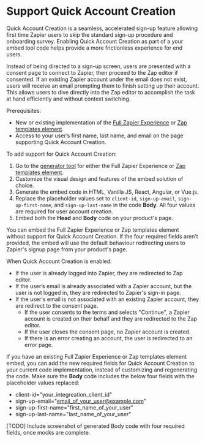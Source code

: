 # Support Quick Account Creation

Quick Account Creation is a seamless, accelerated sign-up feature allowing first time Zapier users to skip the standard sign-up procedure and onboarding survey. Enabling Quick Account Creation as part of a your embed tool code helps provide a more frictionless experience for end users.

Instead of being directed to a sign-up screen, users are presented with a consent page to connect to Zapier, then proceed to the Zap editor if consented. If an existing Zapier account under the email does not exist, users will receive an email prompting them to finish setting up their account. This allows users to dive directly into the Zap editor to accomplish the task at hand efficiently and without context switching.

Prerequisites:

- New or existing implementation of the [Full Zapier Experience](https://platform.zapier.com/embed/full-zapier-experience) or [Zap templates element](https://platform.zapier.com/embed/zap-templates).
- Access to your user’s first name, last name, and email on the page supporting Quick Account Creation.

To add support for Quick Account Creation:

1. Go to the [generator tool](https://zapier.com/partner/solutions/plug-and-play) for either the Full Zapier Experience or [Zap templates element](https://platform.zapier.com/embed/zap-templates).
2. Customize the visual design and features of the embed solution of choice.
3. Generate the embed code in HTML, Vanilla JS, React, Angular, or Vue.js.
4. Replace the placeholder values set to `client-id`, `sign-up-email`, `sign-up-first-name`, and `sign-up-last-name` in the code **Body**. All four values are required for user account creation.
5. Embed both the **Head** and **Body** code on your product's page.

You can embed the Full Zapier Experience or Zap templates element without support for Quick Account Creation. If the four required fields aren’t provided, the embed will use the default behaviour redirecting users to Zapier's signup page from your product's page.

When Quick Account Creation is enabled:
- If the user is already logged into Zapier, they are redirected to Zap editor.
- If the user’s email is already associated with a Zapier account, but the user is not logged in, they are redirected to Zapier's sign-in page.
- If the user's email is not associated with an existing Zapier account, they are redirect to the consent page.
  - If the user consents to the terms and selects "Continue", a Zapier account is created on their behalf and they are redirected to the Zap editor.
  - If the user closes the consent page, no Zapier account is created.
  - If there is an error creating an account, the user is redirected to an error page.

If you have an existing Full Zapier Experience or Zap templates element embed, you can add the new required fields for Quick Account Creation to your current code implementation, instead of customizing and regenerating the code. Make sure the **Body** code includes the below four fields with the placeholder values replaced:
  - client-id="your_integreation_client_id"
  - sign-up-email="email_of_your_user@example.com"
  - sign-up-first-name="first_name_of_your_user"
  - sign-up-last-name="last_name_of_your_user"

[TODO] Include screenshot of generated Body code with four required fields, once mocks are complete.
